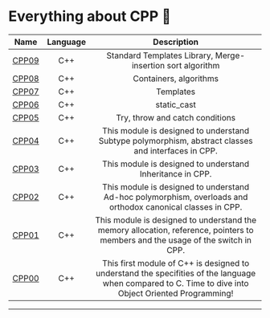 # Everything about CPP 🧠

| Name  | Language      |                  Description                      |
| ----- |:-------------:| :------------------------------------------------:|
| [CPP09](https://github.com/waseemnaseeven/42_CURSUS/tree/main/14_PISCINECPP/CPP09) |C++| Standard Templates Library, Merge-insertion sort algorithm |
| [CPP08](https://github.com/waseemnaseeven/42_CURSUS/tree/main/14_PISCINECPP/CPP08) |C++| Containers, algorithms |
| [CPP07](https://github.com/waseemnaseeven/42_CURSUS/tree/main/14_PISCINECPP/CPP07) |C++| Templates |
| [CPP06](https://github.com/waseemnaseeven/42_CURSUS/tree/main/14_PISCINECPP/CPP06) |C++| static_cast<type> |
| [CPP05](https://github.com/waseemnaseeven/42_CURSUS/tree/main/14_PISCINECPP/CPP05) |C++| Try, throw and catch conditions |
| [CPP04](https://github.com/waseemnaseeven/42_CURSUS/tree/main/14_PISCINECPP/CPP04) |C++| This module is designed to understand Subtype polymorphism, abstract classes and interfaces in CPP.|
| [CPP03](https://github.com/waseemnaseeven/42_CURSUS/tree/main/14_PISCINECPP/CPP03) |C++| This module is designed to understand Inheritance in CPP. |
| [CPP02](https://github.com/waseemnaseeven/42_CURSUS/tree/main/14_PISCINECPP/CPP02) |C++| This module is designed to understand Ad-hoc polymorphism, overloads and orthodox canonical classes in CPP. |
| [CPP01](https://github.com/waseemnaseeven/42_CURSUS/tree/main/14_PISCINECPP/CPP01) |C++| This module is designed to understand the memory allocation, reference, pointers to members and the usage of the switch in CPP. |
| [CPP00](https://github.com/waseemnaseeven/42_CURSUS/tree/main/14_PISCINECPP/CPP00) |C++| This first module of C++ is designed to understand the specifities of the language when compared to C. Time to dive into Object Oriented Programming! |

________________________________
